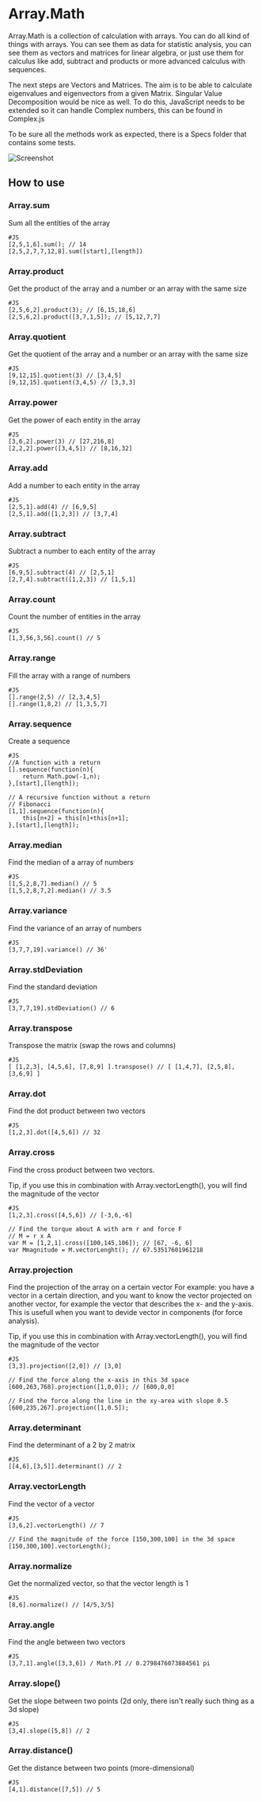 Array.Math
==========

Array.Math is a collection of calculation with arrays.
You can do all kind of things with arrays. You can see them as
data for statistic analysis, you can see them as vectors and matrices
for linear algebra, or just use them for calculus like add, subtract and
products or more advanced calculus with sequences.

The next steps are Vectors and Matrices. The aim is to be able to calculate
eigenvalues and eigenvectors from a given Matrix. Singular Value Decomposition
would be nice as well. To do this, JavaScript needs to be extended so it can
handle Complex numbers, this can be found in Complex.js

To be sure all the methods work as expected, there is a Specs folder that
contains some tests.

![Screenshot](http://github.com/arian/Array.Math/raw/master/screenshot.png)

How to use
----------

### Array.sum

Sum all the entities of the array

	#JS
	[2,5,1,6].sum(); // 14
	[2,5,2,7,7,12,8].sum([start],[length])

### Array.product

Get the product of the array and a number or an array with the same size

	#JS
	[2,5,6,2].product(3); // [6,15,18,6]
	[2,5,6,2].product([3,7,1,5]); // [5,12,7,7]

### Array.quotient

Get the quotient of the array and a number or an array with the same size

	#JS
	[9,12,15].quotient(3) // [3,4,5]
	[9,12,15].quotient(3,4,5) // [3,3,3]

### Array.power

Get the power of each entity in the array

	#JS
	[3,6,2].power(3) // [27,216,8]
	[2,2,2].power([3,4,5]) // [8,16,32]

### Array.add

Add a number to each entity in the array

	#JS
	[2,5,1].add(4) // [6,9,5]
	[2,5,1].add([1,2,3]) // [3,7,4]

### Array.subtract

Subtract a number to each entity of the array

	#JS
	[6,9,5].subtract(4) // [2,5,1]
	[2,7,4].subtract([1,2,3]) // [1,5,1]

### Array.count

Count the number of entities in the array

	#JS
	[1,3,56,3,56].count() // 5

### Array.range

Fill the array with a range of numbers

	#JS
	[].range(2,5) // [2,3,4,5]
	[].range(1,8,2) // [1,3,5,7]

### Array.sequence

Create a sequence

	#JS
	//A function with a return
	[].sequence(function(n){
		return Math.pow(-1,n);
	},[start],[length]);

	// A recursive function without a return
	// Fibonacci
	[1,1].sequence(function(n){
		this[n+2] = this[n]+this[n+1];
	},[start],[length]);

### Array.median

Find the median of a array of numbers

	#JS
	[1,5,2,8,7].median() // 5
	[1,5,2,8,7,2].median() // 3.5

### Array.variance

Find the variance of an array of numbers

	#JS
	[3,7,7,19].variance() // 36'

### Array.stdDeviation

Find the standard deviation

	#JS
	[3,7,7,19].stdDeviation() // 6

### Array.transpose

Transpose the matrix (swap the rows and columns)

	#JS
	[ [1,2,3], [4,5,6], [7,8,9] ].transpose() // [ [1,4,7], [2,5,8], [3,6,9] ]

### Array.dot

Find the dot product between two vectors

	#JS
	[1,2,3].dot([4,5,6]) // 32

### Array.cross

Find the cross product between two vectors.

Tip, if you use this in combination with Array.vectorLength(), you will
find the magnitude of the vector

	#JS
	[1,2,3].cross([4,5,6]) // [-3,6,-6]

	// Find the torque about A with arm r and force F
	// M = r x A
	var M = [1,2,1].cross([100,145,106]); // [67, -6, 6]
	var Mmagnitude = M.vectorLenght(); // 67.53517601961218

### Array.projection

Find the projection of the array on a certain vector
For example: you have a vector in a certain direction, and you want to
know the vector projected on another vector, for example the vector that
describes the x- and the y-axis. This is usefull when you want to devide
vector in components (for force analysis).

Tip, if you use this in combination with Array.vectorLength(), you will
find the magnitude of the vector

	#JS
	[3,3].projection([2,0]) // [3,0]

	// Find the force along the x-axis in this 3d space
	[600,263,768].projection([1,0,0]); // [600,0,0]

	// Find the force along the line in the xy-area with slope 0.5
	[600,235,267].projection([1,0.5]);

### Array.determinant

Find the determinant of a 2 by 2 matrix

	#JS
	[[4,6],[3,5]].determinant() // 2

### Array.vectorLength

Find the vector of a vector

	#JS
	[3,6,2].vectorLength() // 7

	// Find the magnitude of the force [150,300,100] in the 3d space
	[150,300,100].vectorLength();


### Array.normalize

Get the normalized vector, so that the vector length is 1

	#JS
	[8,6].normalize() // [4/5,3/5]

### Array.angle

Find the angle between two vectors

	#JS
	[3,7,1].angle([3,3,6]) / Math.PI // 0.2798476073884561 pi

### Array.slope()

Get the slope between two points (2d only, there isn't really such thing as a 3d slope)

	#JS
	[3,4].slope([5,8]) // 2

### Array.distance()

Get the distance between two points (more-dimensional)

	#JS
	[4,1].distance([7,5]) // 5






